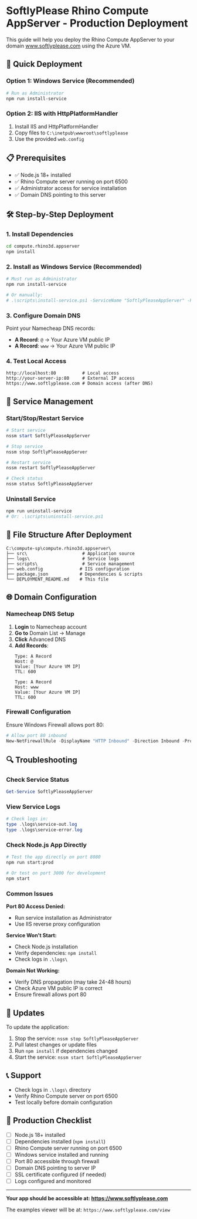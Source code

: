 # SoftlyPlease Rhino Compute AppServer - Production Deployment

This guide will help you deploy the Rhino Compute AppServer to your domain www.softlyplease.com using the Azure VM.

## 🚀 Quick Deployment

### Option 1: Windows Service (Recommended)
```powershell
# Run as Administrator
npm run install-service
```

### Option 2: IIS with HttpPlatformHandler
1. Install IIS and HttpPlatformHandler
2. Copy files to `C:\inetpub\wwwroot\softlyplease`
3. Use the provided `web.config`

## 📋 Prerequisites

- ✅ Node.js 18+ installed
- ✅ Rhino Compute server running on port 6500
- ✅ Administrator access for service installation
- ✅ Domain DNS pointing to this server

## 🛠️ Step-by-Step Deployment

### 1. Install Dependencies
```bash
cd compute.rhino3d.appserver
npm install
```

### 2. Install as Windows Service (Recommended)
```powershell
# Must run as Administrator
npm run install-service

# Or manually:
# .\scripts\install-service.ps1 -ServiceName "SoftlyPleaseAppServer" -Port "80"
```

### 3. Configure Domain DNS
Point your Namecheap DNS records:
- **A Record**: `@` → Your Azure VM public IP
- **A Record**: `www` → Your Azure VM public IP

### 4. Test Local Access
```
http://localhost:80          # Local access
http://your-server-ip:80     # External IP access
https://www.softlyplease.com # Domain access (after DNS)
```

## 🔧 Service Management

### Start/Stop/Restart Service
```powershell
# Start service
nssm start SoftlyPleaseAppServer

# Stop service
nssm stop SoftlyPleaseAppServer

# Restart service
nssm restart SoftlyPleaseAppServer

# Check status
nssm status SoftlyPleaseAppServer
```

### Uninstall Service
```powershell
npm run uninstall-service
# Or: .\scripts\uninstall-service.ps1
```

## 📁 File Structure After Deployment

```
C:\compute-sp\compute.rhino3d.appserver\
├── src\                     # Application source
├── logs\                    # Service logs
├── scripts\                 # Service management
├── web.config              # IIS configuration
├── package.json            # Dependencies & scripts
└── DEPLOYMENT_README.md    # This file
```

## 🌐 Domain Configuration

### Namecheap DNS Setup
1. **Login** to Namecheap account
2. **Go to** Domain List → Manage
3. **Click** Advanced DNS
4. **Add Records**:
   ```
   Type: A Record
   Host: @
   Value: [Your Azure VM IP]
   TTL: 600

   Type: A Record
   Host: www
   Value: [Your Azure VM IP]
   TTL: 600
   ```

### Firewall Configuration
Ensure Windows Firewall allows port 80:
```powershell
# Allow port 80 inbound
New-NetFirewallRule -DisplayName "HTTP Inbound" -Direction Inbound -Protocol TCP -LocalPort 80 -Action Allow
```

## 🔍 Troubleshooting

### Check Service Status
```powershell
Get-Service SoftlyPleaseAppServer
```

### View Service Logs
```powershell
# Check logs in:
type .\logs\service-out.log
type .\logs\service-error.log
```

### Check Node.js App Directly
```bash
# Test the app directly on port 8080
npm run start:prod

# Or test on port 3000 for development
npm start
```

### Common Issues

**Port 80 Access Denied:**
- Run service installation as Administrator
- Use IIS reverse proxy configuration

**Service Won't Start:**
- Check Node.js installation
- Verify dependencies: `npm install`
- Check logs in `.\logs\`

**Domain Not Working:**
- Verify DNS propagation (may take 24-48 hours)
- Check Azure VM public IP is correct
- Ensure firewall allows port 80

## 🔄 Updates

To update the application:
1. Stop the service: `nssm stop SoftlyPleaseAppServer`
2. Pull latest changes or update files
3. Run `npm install` if dependencies changed
4. Start the service: `nssm start SoftlyPleaseAppServer`

## 📞 Support

- Check logs in `.\logs\` directory
- Verify Rhino Compute server on port 6500
- Test locally before domain configuration

## 🎯 Production Checklist

- [ ] Node.js 18+ installed
- [ ] Dependencies installed (`npm install`)
- [ ] Rhino Compute server running on port 6500
- [ ] Windows service installed and running
- [ ] Port 80 accessible through firewall
- [ ] Domain DNS pointing to server IP
- [ ] SSL certificate configured (if needed)
- [ ] Logs configured and monitored

---

**Your app should be accessible at: https://www.softlyplease.com**

The examples viewer will be at: `https://www.softlyplease.com/view`
